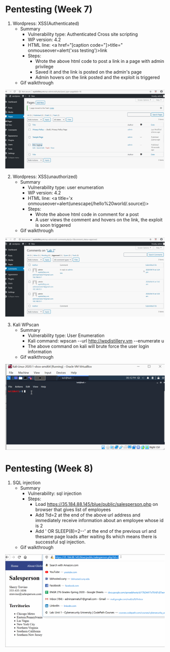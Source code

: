 # Pentesting (Week 7)
1. Wordpress: XSS(Authenticated)
   - Summary
      - Vulnerability type: Authenticated Cross site scripting
      - WP version: 4.2
      - HTML line: <a href="[caption code="]></a><a title=" onmouseover=alert('xss testing') ">title=" onmouseover=alert('xss testing')>link</a>
      - Steps: 
           - Wrote the above html code to post a link in a page with admin privilege
           - Saved it and the link is posted on the admin's page
           - Admin hovers on the link posted and the exploit is triggered
   - Gif walkthrough
         
 ![alt-text](xss.gif)
 
 2. Wordpress: XSS(unauthorized)
    - Summary
         - Vulnerability type: user enumeration
         - WP version: 4.2
         - HTML line: <a title='x onmouseover=alert(unescape(/hello%20world/.source))></a>
         - Steps: 
             - Wrote the above html code in comment for a post
             - A user views the comment and hovers on the link, the exploit is soon triggered
    - Gif walkthrough
   
 ![alt-text](xss(unauthorized).gif)
 
 
 3. Kali WPscan
    - Summary
       - Vulnerability type: User Enumeration
       - Kali command: wpscan --url http://wpdistillery.vm --enumerate u
       - The above command on kali will brute force the user login information
    - Gif walkthrough
    
 ![alt-text](user_enumeration.gif)
 
  # Pentesting (Week 8)
  
  1. SQL injection
       - Summary
           - Vulnerability: sql injection
           - Steps:
                - Load https://35.184.88.145/blue/public/salesperson.php on browser that gives list of employees
                - Add ?id=2 at the end of the above url address and immediately receive information about an employee whose id is 2
                - Add ' OR SLEEP(8)=2--' at the end of the previous url and thesame page loads after waiting 8s which means there is  successful sql injection.
       - Gif walkthrough
                
![alt-text](sql_injection.gif)
